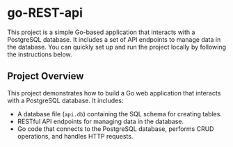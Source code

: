 # go-REST-api

This project is a simple Go-based application that interacts with a PostgreSQL database. It includes a set of API endpoints to manage data in the database. You can quickly set up and run the project locally by following the instructions below.

## Project Overview

This project demonstrates how to build a Go web application that interacts with a PostgreSQL database. It includes:

- A database file (`api.db`) containing the SQL schema for creating tables.
- RESTful API endpoints for managing data in the database.
- Go code that connects to the PostgreSQL database, performs CRUD operations, and handles HTTP requests.
